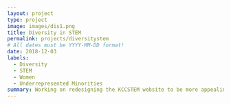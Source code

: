 ```yaml
---
layout: project
type: project
image: images/dis1.png
title: Diversity in STEM
permalink: projects/diversitystem
# All dates must be YYYY-MM-DD format!
date: 2018-12-03
labels:
  - Diversity
  - STEM
  - Women
  - Underrepresented Minorities
summary: Working on redesigning the KCCSTEM website to be more appealing to underrepresented minorities & women with the initiative to increase diversity in their STEM program.
---
```


